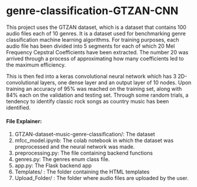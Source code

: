 # genre-classification-GTZAN-CNN

This project uses the GTZAN dataset, which is a dataset that contains 100 audio files each of 10 genres. It is a dataset used for benchmarking genre classification machine learning algorithms. For training purposes, each audio file has been divided into 5 segments for each of which 20 Mel Frequency Cepstral Coefficients have been extracted. The number 20 was arrived through a process of approximating how many coefficients led to the maximum efficiency.

This is then fed into a keras convolutional neural network which has 3 2D-convolutional layers, one dense layer and an output layer of 10 nodes. Upon training an accuracy of 95% was reached on the training set, along with 84% each on the validation and testing set. Through some random trials, a tendency to identify classic rock songs as country music has been identified. 


#### File Explainer:
1. GTZAN-dataset-music-genre-classification/: The dataset
2. mfcc_model.ipynb: The colab notebook in which the dataset was preprocessed and the neural network was made.
3. preprocessing.py: The file containing backend functions
4. genres.py: The genres enum class file.
5. app.py: The Flask backend app
6. Templates/ : The folder containing the HTML templates
7. Upload_Folder/ : The folder where audio files are uploaded by the user. 
